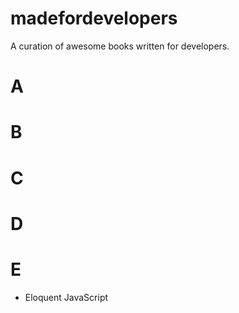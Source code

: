 # madefordevelopers
A curation of awesome books written for developers.
# A
# B
# C
# D
# E
- Eloquent JavaScript 
